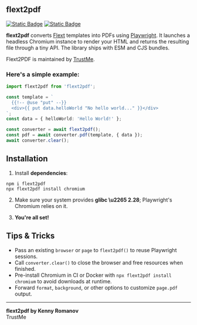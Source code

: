 ## flext2pdf

[![Static Badge](https://img.shields.io/badge/GitHub-Star%20%280%29-yellow?logo=github)](https://github.com/TrustMe-kz/flext2pdf)
[![Static Badge](https://img.shields.io/badge/NPM-Download%20%28450%29-blue)](https://www.npmjs.com/package/flext2pdf)


**flext2pdf** converts [Flext](https://www.npmjs.com/package/@trustme24/flext) templates into PDFs using [Playwright](https://playwright.dev/). It launches a headless Chromium instance to render your HTML and returns the resulting file through a tiny API. The library ships with ESM and CJS bundles.

Flext2PDF is maintained by [TrustMe](https://trustme24.com/).

### Here's a simple example:
```ts
import flext2pdf from 'flext2pdf';

const template = `
  {{!-- @use "put" --}}
  <div>{{ put data.helloWorld "No hello world..." }}</div>
`;
const data = { helloWorld: 'Hello World!' };

const converter = await flext2pdf();
const pdf = await converter.pdf(template, { data });
await converter.clear();
```

## Installation

1. Install **dependencies**:

```shell
npm i flext2pdf
npx flext2pdf install chromium
```

2. Make sure your system provides **glibc \u2265 2.28**; Playwright's Chromium relies on it.

3. **You're all set!**

## Tips & Tricks

- Pass an existing `browser` or `page` to `flext2pdf()` to reuse Playwright sessions.
- Call `converter.clear()` to close the browser and free resources when finished.
- Pre-install Chromium in CI or Docker with `npx flext2pdf install chromium` to avoid downloads at runtime.
- Forward `format`, `background`, or other options to customize `page.pdf` output.

---
**flext2pdf by Kenny Romanov**  
TrustMe
